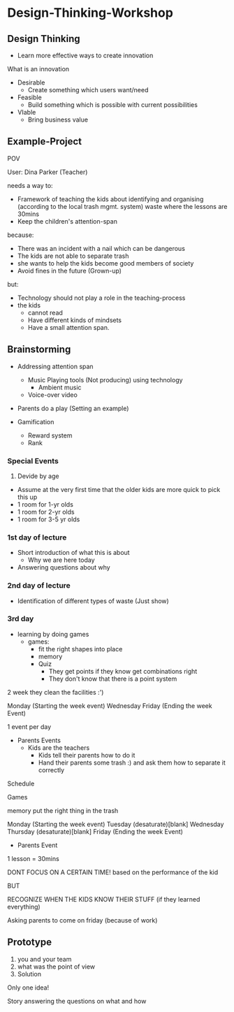 # Design-Thinking-Workshop

## Design Thinking

- Learn more effective ways to create innovation

What is an innovation

- Desirable
  - Create something which users want/need
- Feasible
  - Build something which is possible with current possibilities
- VIable
  - Bring business value

## Example-Project

POV

User: Dina Parker (Teacher)

needs a way to:

- Framework of teaching the kids about identifying and organising (according to the local trash mgmt. system) waste where the lessons are 30mins
- Keep the children's attention-span

<!-- - Involve the parents into the process -->
<!-- (Too restrictive!) -->

because:

- There was an incident with a nail which can be dangerous
- The kids are not able to separate trash
- she wants to help the kids become good members of society
- Avoid fines in the future (Grown-up)

but:

- Technology should not play a role in the teaching-process
- the kids
  - cannot read
  - Have different kinds of mindsets
  - Have a small attention span.

## Brainstorming

- Addressing attention span
  - Music Playing tools (Not producing) using technology
    - Ambient music
  - Voice-over video

- Parents do a play (Setting an example)
- Gamification
  - Reward system
  - Rank

### Special Events

1. Devide by age

- Assume at the very first time that the older kids are more quick to pick this up
- 1 room for 1-yr olds
- 1 room for 2-yr olds
- 1 room for 3-5 yr olds

### 1st day of lecture

- Short introduction of what this is about
  - Why we are here today
- Answering questions about why

### 2nd day of lecture

- Identification of different types of waste (Just show)

### 3rd day

- learning by doing games
  - games:
    - fit the right shapes into place
    - memory
    - Quiz
      - They get points if they know get combinations right
      - They don't know that there is a point system

2 week they clean the facilities :')  

Monday (Starting the week event)
Wednesday
Friday (Ending the week Event)

1 event per day

- Parents Events
  - Kids are the teachers
    - Kids tell their parents how to do it
    - Hand their parents some trash :) and ask them how to separate it correctly

Schedule

Games

memory put the right thing in the trash

Monday (Starting the week event)
Tuesday (desaturate)[blank]
Wednesday
Thursday (desaturate)[blank]
Friday (Ending the week Event)

- Parents Event

1 lesson = 30mins


DONT FOCUS ON A CERTAIN TIME! based on the performance of the kid

BUT

RECOGNIZE WHEN THE KIDS KNOW THEIR STUFF (if they learned everything)

Asking parents to come on friday (because of work)

## Prototype

1. you and your team
2. what was the point of view
3. Solution

Only one idea!

Story answering the questions on what and how